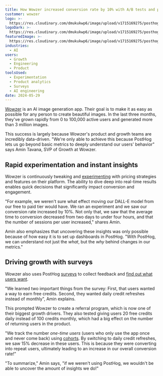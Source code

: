 ```yaml
---
title: How Wowzer increased conversion rate by 10% with A/B tests and product analytics
customer: wowzer
logo: >-
  https://res.cloudinary.com/dmukukwp6/image/upload/v1715169275/posthog.com/contents/wowzer-screenshot.png
logoDark: >-
  https://res.cloudinary.com/dmukukwp6/image/upload/v1715169275/posthog.com/contents/wowzer-screenshot.png
featuredImage: >-
  https://res.cloudinary.com/dmukukwp6/image/upload/v1715169275/posthog.com/contents/wowzer-screenshot.png
industries:
  - AI
users:
  - Growth
  - Engineering
  - Product
toolsUsed:
  - Experimentation
  - Product analytics
  - Surveys
  - AI engineering
date: 2024-05-29
---
```


[Wowzer](https://wowzer.ai/) is an AI image generation app. Their goal is to make it as easy as possible for any person to create beautiful images. In the last three months, they've grown rapidly from 0 to 100,000 active users and generated more than 3 million images.

This success is largely because Wowzer's product and growth teams are incredibly data-driven. "We're only able to achieve this because PostHog lets us go beyond basic metrics to deeply understand our users' behavior" says Amin Tavana, SVP of Growth at Wowzer.

## Rapid experimentation and instant insights

Wowzer is continuously tweaking and [experimenting](/ab-testing) with pricing strategies and features on their platform. The ability to dive deep into real-time results enables quick decisions that significantly impact conversion and engagement.

"For example, we weren't sure what effect moving our DALL-E model from our free to paid tier would have. We ran an experiment and we saw our conversion rate increased by 10%. Not only that, we saw that the average time to conversion decreased from two days to under four hours, and that the number of sessions per user increased," shares Amin.

Amin also emphasizes that uncovering these insights was only possible because of how easy it is to set up dashboards in PostHog. "With PostHog, we can understand not just the _what_, but the _why_ behind changes in our metrics."

<BorderWrapper>
<Quote
    imageSource="/images/customers/tavana-amin.jpeg"
    size="md"
    name="Amin Tavana"
    title="SVP of Growth, Wowzer"
    quote={`“Another example is when we tested daily credit refreshes instead of monthly. All our key metrics improved and PostHog showed us that this was because users returned to the product more frequently.”`}
/>
</BorderWrapper>
 

## Driving growth with surveys

Wowzer also uses PostHog [surveys](/surveys) to collect feedback and [find out what users want](/newsletter/how-to-uncover-your-users-real-problems). 

"We learned two important things from the survey: First, that users wanted a way to earn free credits. Second, they wanted daily credit refreshes instead of monthly", Amin explains.

This prompted Wowzer to create a referral program, which is now one of their biggest growth drivers. They also tested giving users 20 free credits daily instead of 100 credits monthly, which had a big effect on the number of returning users in the product.

"We track the number _one-time users_ (users who only use the app once and never come back) using [cohorts](https://posthog.com/docs/data/cohorts). By switching to daily credit refreshes, we saw 15% decrease in these users. This is because they were converting into repeat users, ultimately leading to an increase in our overall conversion rate!"

"To summarize," Amin says, "if we weren't using PostHog, we wouldn't be able to uncover the amount of insights we do!"
